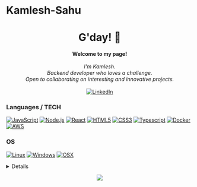 # Kamlesh-Sahu

<h1 align="center">G'day! 👋</h1>

<p align="center">
    <b>Welcome to my page!</b><br><br>
    <i>
        I'm Kamlesh.<br>
        Backend developer who loves a challenge.<br>
        Open to collaborating on interesting and innovative projects.<br>
    </i><br>
    <a href="https://linkedin.com/in/kamlesh-sahu-87420a25a">
        <img src="https://img.shields.io/badge/LinkedIn-blue?style=flat-square&logo=linkedin" alt="LinkedIn">
    </a>
</p>

### Languages / TECH
[![JavaScript](https://img.shields.io/badge/javascript-black?style=for-the-badge&logo=javascript)](https://github.com/sns)
[![Node.js](https://img.shields.io/badge/nodejs-black?style=for-the-badge&logo=node.js)](https://github.com/sins)
[![React](https://img.shields.io/badge/react-black?style=for-the-badge&logo=react)](https://github.com/sns)
[![HTML5](https://img.shields.io/badge/html5-black?style=for-the-badge&logo=html5)](https://hub.docker.com/u/ss)
[![CSS3](https://img.shields.io/badge/css3-black?style=for-the-badge&logo=css3)](https://hub.docker.com/u/sns)
[![Typescript](https://img.shields.io/badge/typescript-black?style=for-the-badge&logo=typescript)](https://github.com/sins)
[![Docker](https://img.shields.io/badge/docker-black?style=for-the-badge&logo=docker)](https://hub.docker.com/u/s)
[![AWS](https://img.shields.io/badge/aws-black?style=for-the-badge&logo=amazon)](https://hub.docker.com/u/sns)

### OS
[![Linux](https://img.shields.io/badge/linux-black?style=for-the-badge&logo=Linux)](https://github.com/sins)
[![Windows](https://img.shields.io/badge/Windows-black?style=for-the-badge&logo=Windows)](https://github.com/sins)
[![OSX](https://img.shields.io/badge/OSX-black?style=for-the-badge&logo=apple)](https://github.com/sns)

<details>
<p align="center">
  <a href="https://github.com/sins">
    <img src="http://github-profile-summary-cards.vercel.app/api/cards/profile-details?username=shkins&theme=transparent" />
  </a>
  <a href="https://github.com/sins">
    <img src="https://github-readme-streak-stats.herokuapp.com/?user=shns&hide_border=true&card_width=338&theme=transparent" />
  </a>
  <a href="https://github.com/sins">
    <img src="http://github-profile-summary-cards.vercel.app/api/cards/stats?username=skins&theme=transparent" />
  </a>
  <a href="https://github.com/sins">
    <img src="https://github-readme-stats.vercel.app/api/top-langs/?username=shns&langs_count=10&exclude_repo=&hide=jupyter%20notebook,vim%20script,cmake,makefile,batchfile,emacs%20lisp,css,html&layout=default&card_width=699&hide_border=true&theme=transparent" />
  </a>
</p>
</details>

<p align="center">
  <a href="https://github.com/schkins">
    <img src="https://komarev.com/ghpvc/?username=shns&color=blue&style=flat)" />
  </a>
</p>
